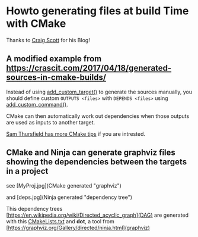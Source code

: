 # Howto generating files at build Time with CMake

Thanks to [Craig Scott](https://crascit.com/author/crascit/) for his Blog!


## A modified example from https://crascit.com/2017/04/18/generated-sources-in-cmake-builds/


Instead of using [add_custom_target()](https://cmake.org/cmake/help/latest/command/add_custom_target.html)
to generate the sources manually, you should define custom `OUTPUTS <files>` with `DEPENDS <files>` using
[add_custom_command()](https://cmake.org/cmake/help/latest/command/add_custom_command.html).

CMake can then automatically work out dependencies when those outputs are used as inputs to another target.


[Sam Thursfield has more CMake tips](https://samthursfield.wordpress.com/2015/11/21/cmake-dependencies-between-targets-and-files-and-custom-commands/)
if you are intrested.


## CMake and Ninja can generate graphviz files showing the dependencies between the targets in a project

see [MyProj.jpg](CMake generated "graphviz")

and [deps.jpg](Ninja generated "dependency tree")


This dependency trees [https://en.wikipedia.org/wiki/Directed_acyclic_graph](DAG) are generated with this
[CMakeLists.txt](CMakeLists.txt) and **dot**, a tool from [https://graphviz.org/Gallery/directed/ninja.html](graphviz)

